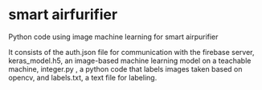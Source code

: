 # smart airfurifier

Python code using image machine learning for smart airpurifier

It consists of the auth.json file for communication with the firebase server, keras_model.h5, an image-based machine learning model on a teachable machine, integer.py , a python code that labels images taken based on opencv, and labels.txt, a text file for labeling.

